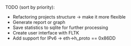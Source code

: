  TODO (sort by priority):
 - Refactoring projects structure -> make it more flexible
 - Generate report or graph
 - Save statistics to sqlite for further processing
 - Create user interface with FLTK
 - Add support for IPv6 -> eth->h_proto == 0x86DD
